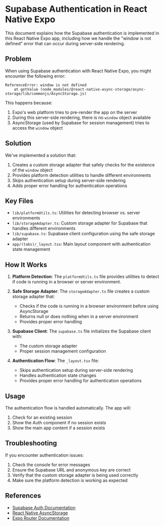 # Supabase Authentication in React Native Expo

This document explains how the Supabase authentication is implemented in this React Native Expo app, including how we handle the "window is not defined" error that can occur during server-side rendering.

## Problem

When using Supabase authentication with React Native Expo, you might encounter the following error:

```
ReferenceError: window is not defined
    at getValue (node_modules/@react-native-async-storage/async-storage/lib/commonjs/AsyncStorage.js)
```

This happens because:
1. Expo's web platform tries to pre-render the app on the server
2. During this server-side rendering, there is no `window` object available
3. AsyncStorage (used by Supabase for session management) tries to access the `window` object

## Solution

We've implemented a solution that:

1. Creates a custom storage adapter that safely checks for the existence of the `window` object
2. Provides platform detection utilities to handle different environments
3. Skips authentication setup during server-side rendering
4. Adds proper error handling for authentication operations

## Key Files

- `lib/platformUtils.ts`: Utilities for detecting browser vs. server environments
- `lib/storageAdapter.ts`: Custom storage adapter for Supabase that handles different environments
- `lib/supabase.ts`: Supabase client configuration using the safe storage adapter
- `app/(tabs)/_layout.tsx`: Main layout component with authentication state management

## How It Works

1. **Platform Detection**: The `platformUtils.ts` file provides utilities to detect if code is running in a browser or server environment.

2. **Safe Storage Adapter**: The `storageAdapter.ts` file creates a custom storage adapter that:
   - Checks if the code is running in a browser environment before using AsyncStorage
   - Returns null or does nothing when in a server environment
   - Provides proper error handling

3. **Supabase Client**: The `supabase.ts` file initializes the Supabase client with:
   - The custom storage adapter
   - Proper session management configuration

4. **Authentication Flow**: The `_layout.tsx` file:
   - Skips authentication setup during server-side rendering
   - Handles authentication state changes
   - Provides proper error handling for authentication operations

## Usage

The authentication flow is handled automatically. The app will:
1. Check for an existing session
2. Show the Auth component if no session exists
3. Show the main app content if a session exists

## Troubleshooting

If you encounter authentication issues:

1. Check the console for error messages
2. Ensure the Supabase URL and anonymous key are correct
3. Verify that the custom storage adapter is being used correctly
4. Make sure the platform detection is working as expected

## References

- [Supabase Auth Documentation](https://supabase.com/docs/guides/auth)
- [React Native AsyncStorage](https://react-native-async-storage.github.io/async-storage/)
- [Expo Router Documentation](https://docs.expo.dev/router/introduction/)
